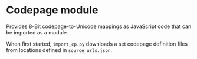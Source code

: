 # Codepage module

Provides 8-Bit codepage-to-Unicode mappings as JavaScript code that can be imported as a module.

When first started, `import_cp.py` downloads a set codepage definition files from locations defined in `source_urls.json`.
